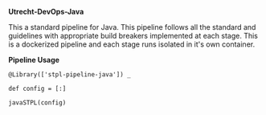 **Utrecht-DevOps-Java**

This a standard pipeline for Java.
This pipeline follows all the standard and guidelines with appropriate build breakers implemented at each stage.
This is a dockerized pipeline and each stage runs isolated  in  it's own container.



**Pipeline Usage**

```
@Library(['stpl-pipeline-java']) _

def config = [:]

javaSTPL(config)

```